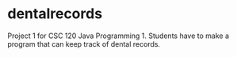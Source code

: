# dentalrecords
Project 1 for CSC 120 Java Programming 1. Students have to make a program that can keep track of dental records.
